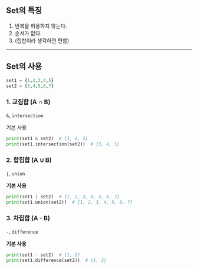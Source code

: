 ## Set의 특징
1. 반복을 허용하지 않는다.
2. 순서가 없다.
3. (집합이라 생각하면 편함)

---

## Set의 사용
```python
set1 = {1,2,3,4,5}
set2 = {3,4,5,6,7}
```

### 1. 교집합  (A ∩ B)
`&`, `intersection`

기본 사용
```python
print(set1 & set2)  # {3, 4, 5}
print(set1.intersection(set2))  # {3, 4, 5}
```


### 2. 합집합  (A ∪ B)
`|`, `union`

**기본 사용**
```python
print(set1 | set2)  # {1, 2, 3, 4, 5, 6, 7}
print(set1.union(set2))  # {1, 2, 3, 4, 5, 6, 7}
```

### 3. 차집합  (A - B)
`-`, `difference`

**기본 사용**
```python
print(set1 - set2)  # {1, 2}
print(set1.difference(set2))  # {1, 2}
```
